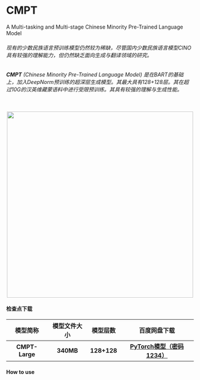 # CMPT
A Multi-tasking and Multi-stage Chinese Minority Pre-Trained Language Model
###### 现有的少数民族语言预训练模型仍然较为稀缺，尽管国内少数民族语言模型CINO具有较强的理解能力，但仍然缺乏面向生成与翻译领域的研究。
###### **CMPT** (Chinese Minority Pre-Trained Language Model) 是在BART的基础上，加入DeepNorm预训练的超深层生成模型。其最大具有128+128层。其在超过10G的汉英维藏蒙语料中进行受限预训练。其具有较强的理解与生成性能。
<p align="center">
    <br>
    <img src="./image/main.png" width="500"/>
    <br>
</p>

#### 检查点下载

| 模型简称 | 模型文件大小 | 模型层数 |百度网盘下载 | 
| :-------: | :---------: | :---------: | :---------: |
| **CMPT-Large** | **340MB** | **128+128** | **[PyTorch模型（密码1234）](https://pan.baidu.com/s/1YyMC7xHQF5KveGl3_0lylQ?pwd=1234)** |

#### How to use

